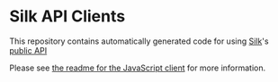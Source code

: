# Silk API Clients

This repository contains automatically generated code for using [Silk](http://www.silk.co)'s [public API](https://api.silk.co/doc/latest)

Please see [the readme for the JavaScript client](/javascript/README.md) for more information.

